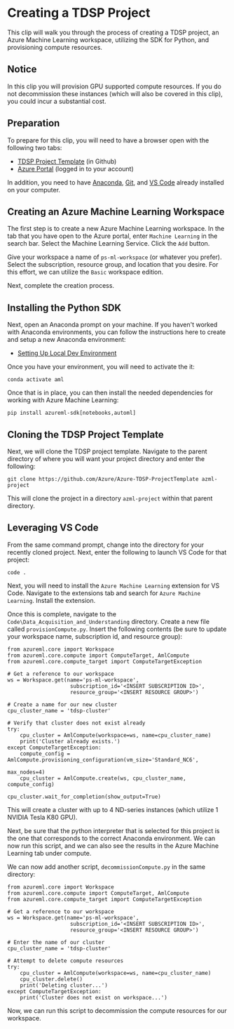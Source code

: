 # Creating a TDSP Project

This clip will walk you through the process of creating a TDSP project, an Azure Machine Learning workspace, utilizing the SDK for Python, and provisioning compute resources.

## Notice

In this clip you will provision GPU supported compute resources.  If you do not decommission these instances (which will also be covered in this clip), you could incur a substantial cost.

## Preparation

To prepare for this clip, you will need to have a browser open with the following two tabs:

* [TDSP Project Template](https://github.com/Azure/Azure-TDSP-ProjectTemplate) (in Github)
* [Azure Portal](https://portal.azure.com/) (logged in to your account)

In addition, you need to have [Anaconda](https://www.anaconda.com/distribution/#download-section), [Git](https://git-scm.com/), and [VS Code](https://code.visualstudio.com/) already installed on your computer.

## Creating an Azure Machine Learning Workspace

The first step is to create a new Azure Machine Learning workspace.  In the tab that you have open to the Azure portal, enter `Machine Learning` in the search bar.  Select the Machine Learning Service. Click the `Add` button.

Give your workspace a name of `ps-ml-workspace` (or whatever you prefer).  Select the subscription, resource group, and location that you desire.  For this effort, we can utilize the `Basic` workspace edition.

Next, complete the creation process.

## Installing the Python SDK

Next, open an Anaconda prompt on your machine. If you haven't worked with Anaconda environments, you can follow the instructions here to create and setup a new Anaconda environment:

* [Setting Up Local Dev Environment](https://docs.microsoft.com/en-us/azure/machine-learning/service/how-to-configure-environment#local)

Once you have your environment, you will need to activate the it:

```
conda activate aml
```

Once that is in place, you can then install the needed dependencies for working with Azure Machine Learning:

```
pip install azureml-sdk[notebooks,automl]
```

## Cloning the TDSP Project Template

Next, we will clone the TDSP project template. Navigate to the parent directory of where you will want your project directory and enter the following:

```
git clone https://github.com/Azure/Azure-TDSP-ProjectTemplate azml-project
```

This will clone the project in a directory `azml-project` within that parent directory.

## Leveraging VS Code

From the same command prompt, change into the directory for your recently cloned project.  Next, enter the following to launch VS Code for that project:

```
code .
```

Next, you will need to install the `Azure Machine Learning` extension for VS Code.  Navigate to the extensions tab and search for `Azure Machine Learning`.  Install the extension.

Once this is complete, navigate to the `Code\Data_Acquisition_and_Understanding` directory. Create a new file called `provisionCompute.py`.  Insert the following contents (be sure to update your workspace name, subscription id, and resource group):

```
from azureml.core import Workspace
from azureml.core.compute import ComputeTarget, AmlCompute
from azureml.core.compute_target import ComputeTargetException

# Get a reference to our workspace
ws = Workspace.get(name='ps-ml-workspace',
					subscription_id='<INSERT SUBSCRIPTION ID>',
					resource_group='<INSERT RESOURCE GROUP>')

# Create a name for our new cluster
cpu_cluster_name = 'tdsp-cluster'

# Verify that cluster does not exist already
try:
    cpu_cluster = AmlCompute(workspace=ws, name=cpu_cluster_name)
    print('Cluster already exists.')
except ComputeTargetException:
    compute_config = AmlCompute.provisioning_configuration(vm_size='Standard_NC6',
                                                           max_nodes=4)
    cpu_cluster = AmlCompute.create(ws, cpu_cluster_name, compute_config)

cpu_cluster.wait_for_completion(show_output=True)
```

This will create a cluster with up to 4 ND-series instances (which utilize 1 NVIDIA Tesla K80 GPU). 

Next, be sure that the python interpreter that is selected for this project is the one that corresponds to the correct Anaconda environment. We can now run this script, and we can also see the results in the Azure Machine Learning tab under compute.

We can now add another script, `decommissionCompute.py` in the same directory:

```
from azureml.core import Workspace
from azureml.core.compute import ComputeTarget, AmlCompute
from azureml.core.compute_target import ComputeTargetException

# Get a reference to our workspace
ws = Workspace.get(name='ps-ml-workspace',
					subscription_id='<INSERT SUBSCRIPTION ID>',
					resource_group='<INSERT RESOURCE GROUP>')

# Enter the name of our cluster
cpu_cluster_name = 'tdsp-cluster'

# Attempt to delete compute resources
try:
    cpu_cluster = AmlCompute(workspace=ws, name=cpu_cluster_name)
    cpu_cluster.delete()
    print('Deleting cluster...')
except ComputeTargetException:
    print('Cluster does not exist on workspace...')
```

Now, we can run this script to decommission the compute resources for our workspace.


 